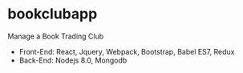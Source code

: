 # bookclubapp
Manage a Book Trading Club
- Front-End: React, Jquery, Webpack, Bootstrap, Babel ES7, Redux
- Back-End: Nodejs 8.0, Mongodb
